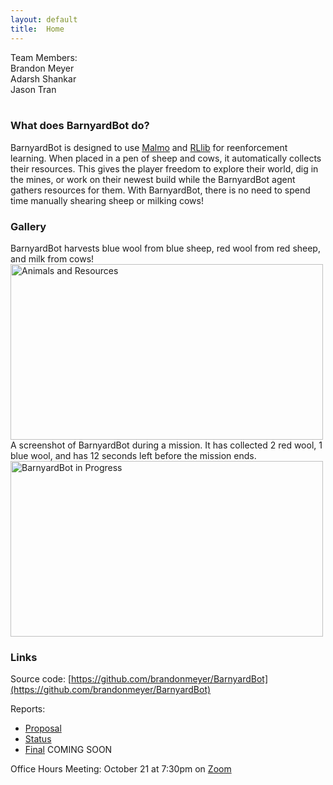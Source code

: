 ```yaml
---
layout: default
title:  Home
---
```

Team Members:  
Brandon Meyer  
Adarsh Shankar  
Jason Tran  
<br />
### What does BarnyardBot do?
BarnyardBot is designed to use [Malmo](https://www.microsoft.com/en-us/research/project/project-malmo/) and [RLlib](https://docs.ray.io/en/latest/rllib.html) for reenforcement learning. When placed in a pen of sheep and cows, it automatically collects their resources. This gives the player freedom to explore their world, dig in the mines, or work on their newest build while the BarnyardBot agent gathers resources for them. With BarnyardBot, there is no need to spend time manually shearing sheep or milking cows!

### Gallery
BarnyardBot harvests blue wool from blue sheep, red wool from red sheep, and milk from cows!  
<img src="https://user-images.githubusercontent.com/51243475/141696151-f85e3c94-e124-4c94-802f-6f5edde60441.png" alt="Animals and Resources" width="500" height="281"> 
<br />
A screenshot of BarnyardBot during a mission. It has collected 2 red wool, 1 blue wool, and has 12 seconds left before the mission ends.  
<img src="https://user-images.githubusercontent.com/51243475/141696245-6e0a778a-42df-42b9-88d0-bfa5bf227bb7.JPG" alt="BarnyardBot in Progress" width="500" height="281">  

### Links
Source code: [https://github.com/brandonmeyer/BarnyardBot](https://github.com/brandonmeyer/BarnyardBot)

Reports:

- [Proposal](proposal.html)
- [Status](status.html)
- [Final](final.html) COMING SOON

Office Hours Meeting: October 21 at 7:30pm on [Zoom](https://uci.zoom.us/j/98620593830)

